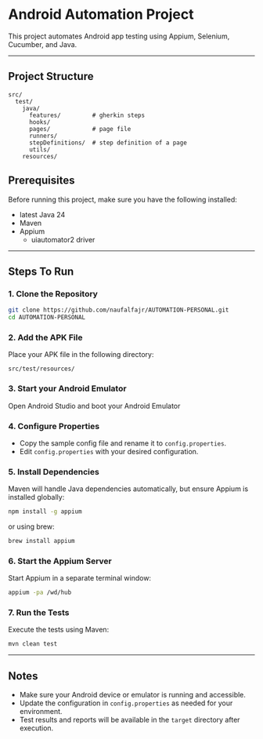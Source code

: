 # Android Automation Project

This project automates Android app testing using Appium, Selenium, Cucumber, and Java.

---

## Project Structure

```
src/
  test/
    java/
      features/         # gherkin steps
      hooks/
      pages/            # page file
      runners/
      stepDefinitions/  # step definition of a page
      utils/
    resources/
```

## Prerequisites

Before running this project, make sure you have the following installed:

- latest Java 24
- Maven
- Appium
    - uiautomator2 driver
---

## Steps To Run

### 1. Clone the Repository

```sh
git clone https://github.com/naufalfajr/AUTOMATION-PERSONAL.git
cd AUTOMATION-PERSONAL
```

### 2. Add the APK File

Place your APK file in the following directory:

```
src/test/resources/
```

### 3. Start your Android Emulator

Open Android Studio and boot your Android Emulator

### 4. Configure Properties

- Copy the sample config file and rename it to `config.properties`.
- Edit `config.properties` with your desired configuration.

### 5. Install Dependencies

Maven will handle Java dependencies automatically, but ensure Appium is installed globally:

```sh
npm install -g appium
```
or using brew:
```sh
brew install appium
```

### 6. Start the Appium Server

Start Appium in a separate terminal window:

```sh
appium -pa /wd/hub
```

### 7. Run the Tests

Execute the tests using Maven:

```sh
mvn clean test
```

---

## Notes

- Make sure your Android device or emulator is running and accessible.
- Update the configuration in `config.properties` as needed for your environment.
- Test results and reports will be available in the `target` directory after execution.